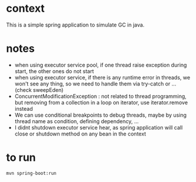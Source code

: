 # context
This is a simple spring application to simulate GC in java. 

# notes

- when using executor service pool, if one thread raise exception during start, the other ones do not start
- when using executor service, if there is any runtime error in threads, we won't see any thing, so we need to handle them via try-catch or ... (check sweepEden)
- ConcurrentModificationException : not related to thread programming, but removing from a collection in a loop on iterator, use iterator.remove instead
- We can use conditional breakpoints to debug threads, maybe by using thread name as condition, defining dependency, ...
- I didnt shutdown executor service hear, as spring application will call close or shutdown method on any bean in the context

# to run
```mvn spring-boot:run```